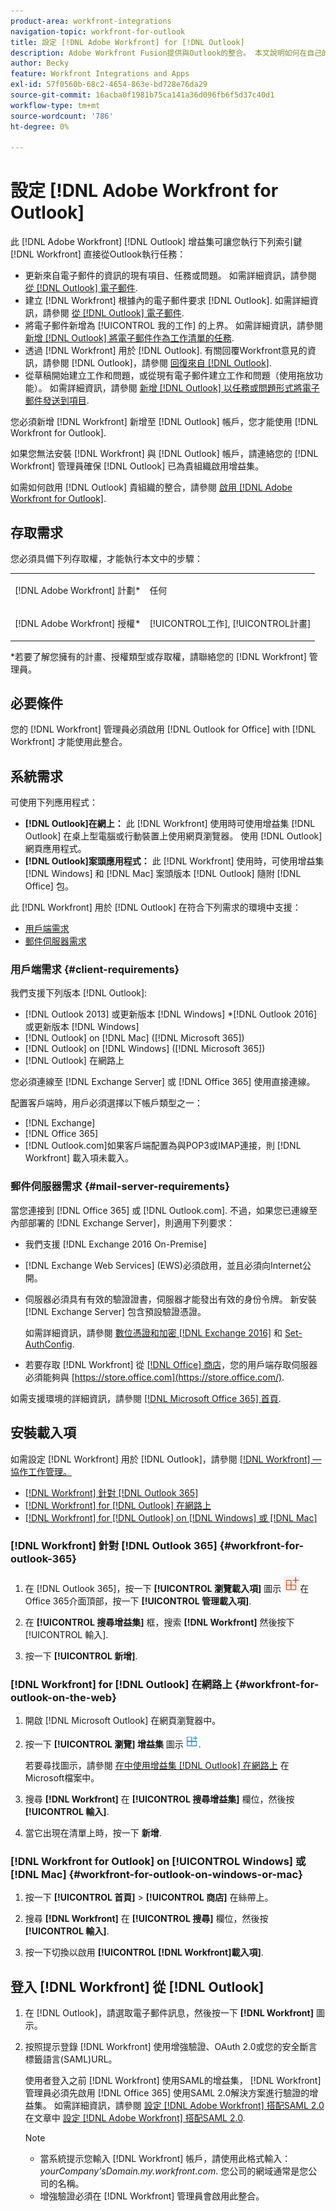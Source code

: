 ```yaml
---
product-area: workfront-integrations
navigation-topic: workfront-for-outlook
title: 設定 [!DNL Adobe Workfront] for [!DNL Outlook]
description: Adobe Workfront Fusion提供與Outlook的整合。 本文說明如何在自己的工作流程中開始使用此整合。
author: Becky
feature: Workfront Integrations and Apps
exl-id: 57f0560b-68c2-4654-863e-bd728e76da29
source-git-commit: 16acba0f1981b75ca141a36d096fb6f5d37c40d1
workflow-type: tm+mt
source-wordcount: '786'
ht-degree: 0%

---
```


# 設定 [!DNL Adobe Workfront for Outlook]

此 [!DNL Adobe Workfront] [!DNL Outlook] 增益集可讓您執行下列索引鍵 [!DNL Workfront] 直接從Outlook執行任務：

* 更新來自電子郵件的資訊的現有項目、任務或問題。 如需詳細資訊，請參閱 [從 [!DNL Outlook] 電子郵件](../../workfront-integrations-and-apps/using-workfront-with-outlook/update-an-existing-object-from-an-outlook-email.md).
* 建立 [!DNL Workfront] 根據內的電子郵件要求 [!DNL Outlook]. 如需詳細資訊，請參閱 [從 [!DNL Outlook] 電子郵件](../../workfront-integrations-and-apps/using-workfront-with-outlook/create-a-wf-request-from-an-outlook-email.md).
* 將電子郵件新增為 [!UICONTROL 我的工作] 的上界。 如需詳細資訊，請參閱 [新增 [!DNL Outlook] 將電子郵件作為工作清單的任務](../../workfront-integrations-and-apps/using-workfront-with-outlook/add-outlook-email-as-task-to-your-work-list.md).
* 透過 [!DNL Workfront] 用於 [!DNL Outlook]. 有關回覆Workfront意見的資訊，請參閱 [!DNL Outlook]，請參閱 [回復來自 [!DNL Outlook]](../../workfront-integrations-and-apps/using-workfront-with-outlook/reply-to-a-comment-from-outlook.md).
* 從草稿開始建立工作和問題，或從現有電子郵件建立工作和問題（使用拖放功能）。 如需詳細資訊，請參閱 [新增 [!DNL Outlook] 以任務或問題形式將電子郵件發送到項目](../../workfront-integrations-and-apps/using-workfront-with-outlook/add-outlook-email-to-project-as-task-or-issue.md).

您必須新增 [!DNL Workfront] 新增至 [!DNL Outlook] 帳戶，您才能使用 [!DNL Workfront for Outlook].

如果您無法安裝 [!DNL Workfront] 與 [!DNL Outlook] 帳戶，請連絡您的 [!DNL Workfront] 管理員確保 [!DNL Outlook] 已為貴組織啟用增益集。

如需如何啟用 [!DNL Outlook] 貴組織的整合，請參閱 [啟用 [!DNL Adobe Workfront for Outlook]](../../administration-and-setup/configure-integrations/enable-workfront-for-outlook.md).

## 存取需求

您必須具備下列存取權，才能執行本文中的步驟：

<table style="table-layout:auto"> 
 <col> 
 <col> 
 <tbody> 
  <tr> 
   <td role="rowheader">[!DNL Adobe Workfront] 計劃*</td> 
   <td> <p>任何</p> </td> 
  </tr> 
  <tr> 
   <td role="rowheader">[!DNL Adobe Workfront] 授權*</td> 
   <td> <p>[!UICONTROL工作], [!UICONTROL計畫]</p> </td> 
  </tr> 
 </tbody> 
</table>

&#42;若要了解您擁有的計畫、授權類型或存取權，請聯絡您的 [!DNL Workfront] 管理員。

## 必要條件

您的 [!DNL Workfront] 管理員必須啟用 [!DNL Outlook for Office] with [!DNL Workfront] 才能使用此整合。

## 系統需求

可使用下列應用程式：

* **[!DNL Outlook]在網上：** 此 [!DNL Workfront] 使用時可使用增益集 [!DNL Outlook] 在桌上型電腦或行動裝置上使用網頁瀏覽器。 使用 [!DNL Outlook] 網頁應用程式。
* **[!DNL Outlook]案頭應用程式：** 此 [!DNL Workfront] 使用時，可使用增益集 [!DNL Windows] 和 [!DNL Mac] 案頭版本 [!DNL Outlook] 隨附 [!DNL Office] 包。

此 [!DNL Workfront] 用於 [!DNL Outlook] 在符合下列需求的環境中支援：

* [用戶端需求](#client-requirements-client-requirements)
* [郵件伺服器需求](#mail-server-requirements-mail-server-requirements)

### 用戶端需求 {#client-requirements}

我們支援下列版本 [!DNL Outlook]:

* [!DNL Outlook 2013] 或更新版本 [!DNL Windows]
*[!DNL  Outlook 2016] 或更新版本 [!DNL Windows]
* [!DNL Outlook] on [!DNL Mac] ([!DNL Microsoft 365])
* [!DNL Outlook] on [!DNL Windows] ([!DNL Microsoft 365])
* [!DNL Outlook] 在網路上

您必須連線至 [!DNL Exchange Server] 或 [!DNL Office 365] 使用直接連線。

配置客戶端時，用戶必須選擇以下帳戶類型之一：

* [!DNL Exchange]
* [!DNL Office 365]
* [!DNL Outlook.com]&#x200B;**&#x200B;**&#x200B;如果客戶端配置為與POP3或IMAP連接，則 [!DNL Workfront] 載入項未載入。

### 郵件伺服器需求 {#mail-server-requirements}

當您連接到 [!DNL Office 365] 或 [!DNL Outlook.com]. 不過，如果您已連線至內部部署的 [!DNL Exchange Server]，則適用下列要求：

* 我們支援 [!DNL Exchange 2016 On-Premise]
* [!DNL Exchange Web Services] (EWS)必須啟用，並且必須向Internet公開。
* 伺服器必須具有有效的驗證證書，伺服器才能發出有效的身份令牌。 新安裝 [!DNL Exchange Server] 包含預設驗證憑證。

   如需詳細資訊，請參閱 [數位憑證和加密 [!DNL Exchange 2016]](https://technet.microsoft.com/en-us/library/dd351044(v=exchg.160).aspx) 和 [Set-AuthConfig](https://technet.microsoft.com/en-us/library/jj215766(v=exchg.160).aspx).

* 若要存取 [!DNL Workfront] 從 [[!DNL Office] 商店](https://store.office.com/)，您的用戶端存取伺服器必須能夠與  [https://store.office.com](https://store.office.com/).

如需支援環境的詳細資訊，請參閱 [[!DNL Microsoft Office 365] 首頁](https://products.office.com/en-us/office-365-home).

## 安裝載入項

如需設定 [!DNL Workfront] 用於 [!DNL Outlook]，請參閱 [[!DNL Workfront]  — 協作工作管理。](https://appsource.microsoft.com/en-us/product/office/WA104380943?tab=Overview)

* [[!DNL Workfront] 針對 [!DNL Outlook 365]](#workfront-for-outlook-365-workfront-for-outlook-365)
* [[!DNL Workfront] for [!DNL Outlook] 在網路上](#workfront-for-outlook-on-the-web-workfront-for-outlook-on-the-web)
* [[!DNL Workfront] for [!DNL Outlook] on [!DNL Windows] 或 [!DNL Mac]](#workfront-for-outlook-on-windows-or-mac-workfront-for-outlook-on-windows-or-mac)

### [!DNL Workfront] 針對 [!DNL Outlook 365] {#workfront-for-outlook-365}

1. 在 [!DNL Outlook 365]，按一下 **[!UICONTROL 瀏覽載入項]** 圖示 ![](assets/outlook-add-in-26x26.png)在Office 365介面頂部，按一下 **[!UICONTROL 管理載入項]**.

1. 在 **[!UICONTROL 搜尋增益集]** 框，搜索 **[!DNL Workfront]** 然後按下 [!UICONTROL 輸入].

1. 按一下 **[!UICONTROL 新增]**.

### [!DNL Workfront] for [!DNL Outlook] 在網路上 {#workfront-for-outlook-on-the-web}

1. 開啟 [!DNL Microsoft Outlook] 在網頁瀏覽器中。
1. 按一下 **[!UICONTROL 瀏覽] 增益集** 圖示 ![](assets/outlook-add-in-web-version-20x20.png).

   若要尋找圖示，請參閱 [在中使用增益集 [!DNL Outlook] 在網路上](https://support.microsoft.com/en-us/office/using-add-ins-in-outlook-on-the-web-8f2ce816-5df4-44a5-958c-f7f9d6dabdce#bkmk_addaddinsicon) 在Microsoft檔案中。

1. 搜尋 **[!DNL Workfront]** 在 **[!UICONTROL 搜尋增益集]** 欄位，然後按 **[!UICONTROL 輸入]**.

1. 當它出現在清單上時，按一下 **新增**.

### [!DNL Workfront for Outlook] on [!UICONTROL Windows] 或 [!DNL Mac] {#workfront-for-outlook-on-windows-or-mac}

1. 按一下 **[!UICONTROL 首頁]** > **[!UICONTROL 商店]** 在絲帶上。

1. 搜尋 **[!DNL Workfront]** 在 **[!UICONTROL 搜尋]** 欄位，然後按 **[!UICONTROL 輸入]**.

1. 按一下切換以啟用 **[!UICONTROL [!DNL Workfront]載入項]**.

## 登入 [!DNL Workfront] 從 [!DNL Outlook]

1. 在 [!DNL Outlook]，請選取電子郵件訊息，然後按一下 **[!DNL Workfront]** 圖示。
1. 按照提示登錄 [!DNL Workfront] 使用增強驗證、OAuth 2.0或您的安全斷言標籤語言(SAML)URL。

   使用者登入之前 [!DNL Workfront] 使用SAML的增益集， [!DNL Workfront] 管理員必須先啟用 [!DNL Office 365] 使用SAML 2.0解決方案進行驗證的增益集。 如需詳細資訊，請參閱 [設定 [!DNL Adobe Workfront] 搭配SAML 2.0](../../administration-and-setup/add-users/single-sign-on/configure-workfront-saml-2.md#enable-saml-with-office-365) 在文章中 [設定 [!DNL Adobe Workfront] 搭配SAML 2.0](../../administration-and-setup/add-users/single-sign-on/configure-workfront-saml-2.md).

   >[!NOTE]
   >
   >* 當系統提示您輸入 [!DNL Workfront] 帳戶，請使用此格式輸入： *yourCompany&#39;sDomain.my.workfront.com*. 您公司的網域通常是您公司的名稱。
   >* 增強驗證必須在 [!DNL Workfront] 管理員會啟用此整合。


